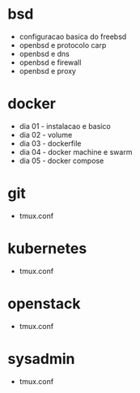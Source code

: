 # bsd
- configuracao basica do freebsd
- openbsd e protocolo carp
- openbsd e dns
- openbsd e firewall
- openbsd e proxy
# docker
- dia 01 - instalacao e basico
- dia 02 - volume
- dia 03 - dockerfile
- dia 04 - docker machine e swarm
- dia 05 - docker compose

# git
- tmux.conf
# kubernetes
- tmux.conf
# openstack
- tmux.conf
# sysadmin
- tmux.conf
